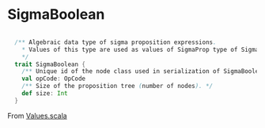 # SigmaBoolean


```scala

  /** Algebraic data type of sigma proposition expressions.
    * Values of this type are used as values of SigmaProp type of SigmaScript and SigmaDsl
    */
  trait SigmaBoolean {
    /** Unique id of the node class used in serialization of SigmaBoolean. */
    val opCode: OpCode
    /** Size of the proposition tree (number of nodes). */
    def size: Int
  }
```

From [Values.scala](https://github.com/ScorexFoundation/sigmastate-interpreter/blob/develop/interpreter/shared/src/main/scala/sigmastate/Values.scala#L745)
